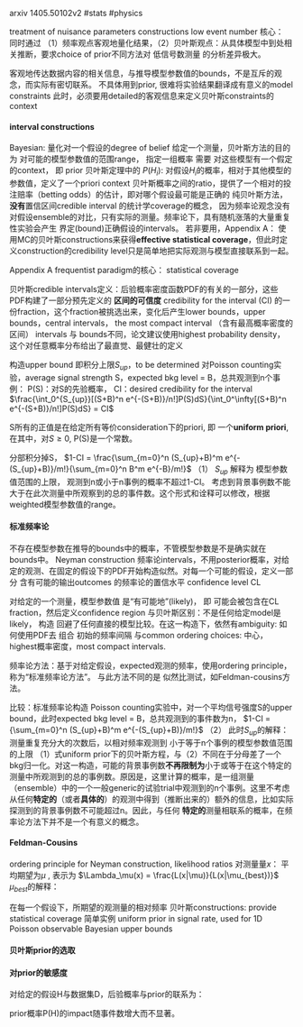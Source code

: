 arxiv 1405.50102v2
#stats #physics

treatment of nuisance parameters
constructions
low event number
核心： 同时通过   （1）频率观点客观地量化结果，（2）贝叶斯观点：从具体模型中到处相关推断，要求choice of prior不同方法对 低信号数测量 的分析差异极大。

客观地传达数据内容的相关信息，与推导模型参数值的bounds，不是互斥的观念，而实际有密切联系。
不具体用到prior, 很难将实验结果翻译成有意义的model constraints
此时，必须要用detailed的客观信息来定义贝叶斯constraints的context

#### interval constructions
Bayesian: 量化对一个假设的degree of belief
给定一个测量，贝叶斯方法的目的为  对可能的模型参数值的范围range， 指定一组概率
需要  对这些模型有一个假定的context， 即 prior
贝叶斯定理中的 $P(H_i)$: 对假设$H_i$的概率，相对于其他模型的参数值，定义了一个priori context
贝叶斯概率之间的ratio，提供了一个相对的投注赔率（betting odds）的估计，即对哪个假设最可能是正确的
纯贝叶斯方法，**没有**置信区间credible interval 的统计学coverage的概念， 因为频率论观念没有对假设ensemble的对比，只有实际的测量。频率论下，具有随机涨落的大量重复性实验会产生 界定(bound)正确假设的intervals。
若非要用，Appendix A： 使用MC的贝叶斯constructions来获得**effective statistical coverage**，但此时定义construction的credibility level只是简单地把实际观测与模型直接联系到一起。

Appendix A
frequentist paradigm的核心： statistical coverage

贝叶斯credible intervals定义：后验概率密度函数PDF的有关的一部分，这些PDF构建了一部分预先定义的
**区间的可信度** credibility for the interval (CI) 的一份fraction，这个fraction被挑选出来，变化后产生lower bounds，upper bounds，central intervals， the most compact interval （含有最高概率密度的区间）
intervals 与 bounds不同，论文建议使用highest probability density， 这个对任意概率分布给出了最直觉、最健壮的定义

构造upper bound 即积分上限$S_{up}$，to be determined
对Poisson counting实验，average signal strength S，expected bkg level = B，总共观测到n个事例：
P(S)：对S的先验概率， CI：desired credibility for the interval  
$\frac{\int_0^{S_{up}}[(S+B)^n e^{-(S+B)}/n!]P(S)dS}{\int_0^\infty[(S+B)^n e^{-(S+B)}/n!]P(S)dS} = CI$

S所有的正值是在给定所有等价consideration下的priori, 即 一个**uniform priori**, 在其中，对$S\geq 0$, P(S)是一个常数。

分部积分掉S， $1-CI = \frac{\sum_{m=0}^n (S_{up}+B)^m e^{-(S_{up}+B)}/m!}{\sum_{m=0}^n B^m e^{-B}/m!}$     （1）
$S_{up}$ 解释为 模型参数值范围的上限， 观测到n或小于n事例的概率不超过1-CI。 考虑到背景事例数不能大于在此次测量中所观察到的总的事件数。这个形式和诠释可以修改，根据weighted模型参数值的range。

#### 标准频率论
不存在模型参数在推导的bounds中的概率，不管模型参数是不是确实就在bounds中。
Neyman construction 频率论intervals，不用posterior概率，对给定的观测、在固定的假设下的PDF开始构造似然。对每一个可能的假设，定义一部分 含有可能的输出outcomes 的频率论的置信水平 confidence level CL

对给定的一个测量，模型参数值 是“有可能地”(likely)， 即 可能会被包含在CL fraction，然后定义confidence region
与贝叶斯区别：不是任何给定model是likely， 构造 回避了任何直接的模型比较。在这一构造下，依然有ambiguity: 如何使用PDF去 组合  初始的频率间隔 与common ordering choices: 中心，highest概率密度，most compact intervals.

频率论方法：基于对给定假设，expected观测的频率，使用ordering principle，称为“标准频率论方法”。
与此方法不同的是  似然比测试，如Feldman-cousins方法。

比较：标准频率论构造 Poisson counting实验中，对一个平均信号强度S的upper bound，此时expected bkg level = B，总共观测到的事件数为n，
$1-CI = {\sum_{m=0}^n (S_{up}+B)^m e^{-(S_{up}+B)}/m!}$     （2）
此时$S_{up}$的解释：测量重复充分大的次数后，以相对频率观测到 小于等于n个事例的模型参数值范围的上限
（1）式uniform prior下的贝叶斯方程，与（2）不同在于分母差了一个bkg归一化。对这一构造，可能的背景事例数**不再限制为**小于或等于在这个特定的测量中所观测到的总的事例数。原因是，这里计算的概率，是一组测量（ensemble）中的一个一般generic的试验trial中观测到的n个事例。这里不考虑从任何**特定的**（或者**具体的**）的观测中得到（推断出来的）额外的信息，比如实际探测到的背景事例数不可能超过n。因此，与任何 **特定的**测量相联系的概率，在频率论方法下并不是一个有意义的概念。




#### Feldman-Cousins
ordering principle for Neyman construction, likelihood ratios
对测量量$x$： 平均期望为$\mu$  , 表示为 $\Lambda_\mu(x) = \frac{L(x|\mu)}{L(x|\mu_{best})}$
$\mu_{best}$的解释：

在每一个假设下，所期望的观测量的相对频率
贝叶斯constructions: provide statistical coverage
简单实例 uniform prior in signal rate, used for 1D Poisson observable
Bayesian upper bounds

  
#### 贝叶斯prior的选取


#### 对prior的敏感度
对给定的假设H与数据集D，后验概率与prior的联系为：

prior概率P(H)的impact随事件数增大而不显著。
 